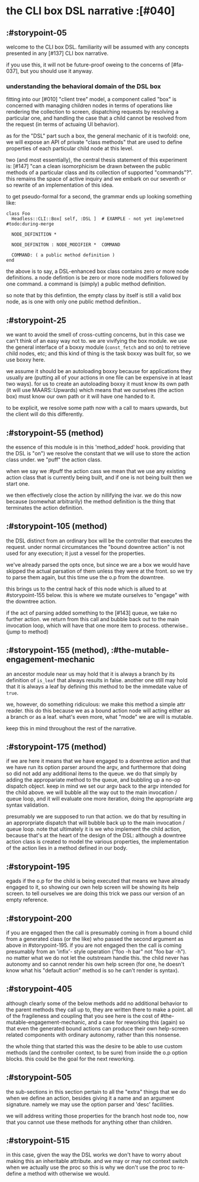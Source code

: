 # the CLI box DSL narrative :[#040]

## :#storypoint-05

welcome to the CLI box DSL. familiarity will be assumed with any concepts
presented in any [#137] CLI box narrative.

if you use this, it will not be future-proof oweing to the concerns of
[#fa-037], but you should use it anyway.


### understanding the behavioral domain of the DSL box

fitting into our [#010] "client tree" model, a component called "box" is
concerned with managing children nodes in terms of operations like rendering
the collection to screen, dispatching requests by resolving a particular one,
and handling the case that a child cannot be resolved from the request (in
terms of actuaing UI behavior).

as for the "DSL" part such a box, the general mechanic of it is twofold: one,
we will expose an API of private "class methods" that are used to define
properties of each particular child node at this level.

two (and most essentially), the central thesis statement of this experiment
is: [#147] "can a clean isomorphicism be drawn between the public methods of
a particular class and its collection of supported "commands"?". this remains
the space of active inquiry and we embark on our seventh or so rewrite of an
implementation of this idea.

to get pseudo-formal for a second, the grammar ends up looking something like:

    class Foo
      Headless::CLI::Box[ self, :DSL ]  # EXAMPLE - not yet implemetned #todo:during-merge

      NODE_DEFINITION *

      NODE_DEFINITON : NODE_MODIFIER *  COMMAND

      COMMAND: ( a public method definition )
    end

the above is to say, a DSL-enhanced box class contains zero or more node
definitions. a node defintion is be zero or more node modifiers followed
by one command. a command is (simply) a public method definition.

so note that by this defintion, the empty class by itself is still a valid
box node, as is one with only one public method definition..



## :#storypoint-25

we want to avoid the smell of cross-cutting concerns, but in this case we
can't think of an easy way not to. we are vivifying the box module. we use
the general interface of a boxxy module (`const_fetch` and so on) to
retrieve child nodes, etc; and this kind of thing is the task boxxy was built
for, so we use boxxy here.

we assume it should be an autoloading boxxy because for applications they
usually are (putting all of your actions in one file can be expensive in at
least two ways). for us to create an autoloading boxxy it must know its own
path (it will use MAARS::Upwards) which means that we ourselves (the action
box) must know our own path or it will have one handed to it.

to be explicit, we resolve some path now with a call to maars upwards, but
the client will do this differently.




## :#storypoint-55 (method)

the essence of this module is in this 'method_added' hook. providing that the
DSL is "on") we resolve the constant that we will use to store the action
class under. we "puff" the action class.

when we say we :#puff the action cass we mean that we use any existing action
class that is currently being built, and if one is not being built then we
start one.

we then effectively close the action by nillifying the ivar. we do this now
because (somewhat arbitrarily) the method definition is the thing that
terminates the action definition.



## :#storypoint-105 (method)

the DSL distinct from an ordinary box will be the controller that executes
the request. under normal circumstances the "bound downtree action" is not
used for any execution; it just a vessel for the properties.

we've already parsed the opts once, but since we are a box we would have
skipped the actual parsation of them unless they were at the front. so we
try to parse them again, but this time use the o.p from the downtree.

this brings us to the central hack of this node which is allued to at
#storypoint-155 below. this is where we mutate ourselves to "engage" with
the downtree action.

if the act of parsing added something to the [#143] queue, we take no further
action. we return from this call and bubble back out to the main invocation
loop, which will have that one more item to process. otherwise.. (jump to
method)


## :#storypoint-155 (method), :#the-mutable-engagement-mechanic

an ancestor module near us may hold that it is always a branch by its
definition of `is_leaf` that always results in false. another one still may
hold that it is always a leaf by defining this method to be the immedate
value of `true`.

we, however, do something ridiculous: we make this method a simple attr
reader. this do this because we as a bound action node will acting either as
a branch or as a leaf. what's even more, what "mode" we are will is mutable.

keep this in mind throughout the rest of the narrative.



## :#storypoint-175 (method)

if we are here it means that we have engaged to a downtree action and that
we have run its option parser around the argv, and furthermore that doing so
did not add any additional items to the queue. we do that simply by adding
the appropariate method to the queue, and bubbling up a no-op dispatch object.
keep in mind we set our argv back to the argv intended for the child above.
we will bubble all the way out to the main invocation / queue loop, and it
will evaluate one more iteration, doing the appropriate arg syntax validation.




presumably we are supposed to
run that action. we do that by resulting in an approrpriate dispatch that
will bubble back up to the main invocation / queue loop. note that ultimately
it is we who implement the child action, because that's at the heart of the
design of the DSL: although a downtree action class is created to model the
various properties, the implementation of the action lies in a method defined
in our body.




## :#storypoint-195

egads if the o.p for the child is being executed that means we have already
engaged to it, so showing our own help screen will be showing its help screen.
to tell ourselves we are doing this trick we pass our version of an empty
reference.



## :#storypoint-200

if you are engaged then the call is presumably coming in from a bound child
from a generated class (or the like) who passed the second argument as above
in #storypoint-195. if you are not engaged then the call is coming presumably
from an 'infix'- style operation ("foo -h bar" not "foo bar -h"). no matter
what we do not let the outstream handle this. the child never has autonomy
and so cannot render his own help screen (for one, he doesn't know what his
"default action" method is so he can't render is syntax).



## :#storypoint-405

although clearly some of the below methods add no additional behavior to
the parent methods they call up to, they are written there to make a point.
all of the fragileness and coupling that you see here is the cost of
#the-mutable-engagement-mechanic, and a case for reworking this (again) so
that even the generated bound actions can produce their own help-screen
related components with ordinary autonomy, rather than this nonsense.

the whole thing that started this was the desire to be able to use custom
methods (and the controller context, to be sure) from inside the o.p option
blocks. this could be the goal for the next reworking.



## :#storypoint-505

the sub-sections in this section pertain to all the "extra" things that
we do when we define an action, besides giving it a name and an argument
signature. namely we may use the option parser and 'desc' facilities.

we will address writing those properties for the branch host node too,
now that you cannot use these methods for anything other than children.



## :#storypoint-515

in this case, given the way the DSL works we don't have to worry about making
this an inheritable attribute. and we may or may not context switch when we
actually use the proc so this is why we don't use the proc to re-define a
method with otherwise we would.
